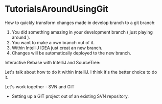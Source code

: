# TutorialsAroundUsingGit

How to quickly transform changes made in develop branch to a git branch:

1. You did something amazing in your development branch ( just playing around ).
2. You want to make a own branch out of it.
3. Within IntelliJ IDEA just creat an new branch.
4. Changes will be automatically deployed to the new branch.

Interactive Rebase with IntelliJ and SourceTree:

Let's talk about how to do it within IntelliJ. I think it's the better choice to do it.

Let's work together - SVN and GIT

 - Setting up a GIT project out of an existing SVN repository.



